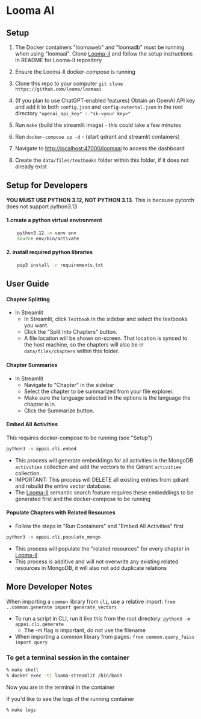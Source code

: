 # Looma AI

## Setup

1. The Docker containers "loomaweb" and "loomadb" must be running when using "loomaai". Clone [Looma-II](https://github.com/looma/Looma-II) and follow the setup instructions in README for Looma-II repository
2. Ensure the Looma-II docker-compose is running
3. Clone this repo to your computer `git clone https://github.com/looma/loomaai`
4. (If you plan to use ChatGPT-enabled features) Obtain an OpenAI API key and add it to both `config.json` and `config-external.json` in the root directory
   `"openai_api_key" : "sk-<your key>"`

5. Run `make` (build the streamlit image) - this could take a few minutes 
6. Run `docker-compose up -d` - (start qdrant and streamlit containers)
7. Navigate to [http://localhost:47000/loomaai](http://localhost:47000/loomaai) to access the dashboard
8. Create the `data/files/textbooks` folder within this folder, if it does not already exist

## Setup for Developers
**YOU MUST USE PYTHON 3.12, NOT PYTHON 3.13**.
This is because pytorch does not support python3.13

#### 1.create a python virtual environment

```bash
	python3.12 -m venv env
	source env/bin/activate
```

#### 2. install required python libraries

```bash
	pip3 install -r requirements.txt
```

## User Guide

#### Chapter Splitting

* In Streamlit
  * In Streamlit, click `Textbook` in the sidebar and select the textbooks you want.
  * Click the "Split Into Chapters" button. 
  * A file location will be shown on-screen. That location is synced to the host machine, so the chapters will also be in `data/files/chapters` within this folder.

#### Chapter Summaries

* In Streamlit
  * Navigate to "Chapter" in the sidebar
  * Select the chapter to be summarized from your file explorer.
  * Make sure the language selected in the options is the language the chapter is in.
  * Click the Summarize button.

#### Embed All Activities

This requires  docker-compose to be running (see "Setup")

```bash
python3 -m appai.cli.embed 
```
* This process will generate embeddings for all activities in the MongoDB `activities` collection and add the vectors to the Qdrant `activities` collection.
* IMPORTANT: This process will DELETE all existing entries from qdrant and rebuild the entire vector database.
* The [Looma-II](https://github.com/looma/Looma-II) semantic search feature requires these embeddings to be generated first and the docker-compose to be running


#### Populate Chapters with Related Resources

* Follow the steps in "Run Containers" and "Embed All Activities" first

```bash
python3 -m appai.cli.populate_mongo
```
* This process will populate the "related resources" for every chapter in [Looma-II](https://github.com/looma/Looma-II)
* This process is additive and will not overwrite any existing related resources in MongoDB, it will also not add duplicate relations


## More Developer Notes

When importing a `common` library from `cli`, use a relative import: `from ..common.generate import generate_vectors`
* To run a script in CLI, run it like this from the root directory: `python3 -m appai.cli.generate`
  * The -m flag is important, do not use the filename
* When importing a common library from pages: `from common.query_faiss import query`

### To get a terminal session in the container
```bash
% make shell
% docker exec -ti looma-streamlit /bin/bash
```
Now you are in the terminal in the container

If you'd like to see the logs of the running container
```bash
% make logs
```
